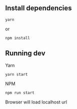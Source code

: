 ## Install dependencies

```
yarn
```

or

```
npm install
```

## Running dev

Yarn

```
yarn start
```

NPM

```
npm run start
```

Browser will load localhost url
